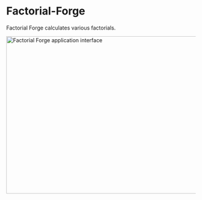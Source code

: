# Factorial-Forge
Factorial Forge calculates various factorials.

<img width="721" height="418" alt="Factorial Forge application interface" src="https://github.com/user-attachments/assets/71762e2e-d0ea-4ff0-8704-81d0051bc24d" />
